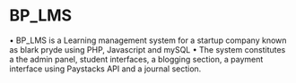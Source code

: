 # BP_LMS

•	BP_LMS is a Learning management system for a startup company known as blark pryde using PHP, Javascript and mySQL
•	The system constitutes a the admin panel, student interfaces, a blogging section, a payment interface using Paystacks API and a journal section.
